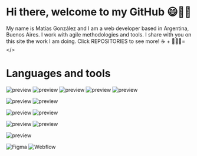 # Hi there, welcome to my GitHub 😄👋🏼
My name is Matías González and I am a web developer based in Argentina, Buenos Aires. I work with agile methodologies and tools. I share with you on this site the work I am doing. Click REPOSITORIES to see more!
☕️ + 👨🏽‍💻= </>

# Languages and tools
![preview](https://img.shields.io/badge/HTML5-E34F26?style=for-the-badge&logo=html5&logoColor=white) ![preview](https://img.shields.io/badge/CSS3-1572B6?style=for-the-badge&logo=css3&logoColor=white)  ![preview](https://img.shields.io/badge/JavaScript-323330?style=for-the-badge&logo=javascript&logoColor=F7DF1E)
 ![preview](https://img.shields.io/badge/json-5E5C5C?style=for-the-badge&logo=json&logoColor=white
) ![preview](https://img.shields.io/badge/Delphi-B22222?style=for-the-badge&logo=delphi&logoColor=white)

![preview](https://img.shields.io/badge/React-20232A?style=for-the-badge&logo=react&logoColor=61DAFB)  ![preview](https://img.shields.io/badge/Postman-FF6C37?style=for-the-badge&logo=Postman&logoColor=white
)

![preview](https://img.shields.io/badge/VSCode-0078D4?style=for-the-badge&logo=visual%20studio%20code&logoColor=white)  ![preview](https://img.shields.io/badge/Eclipse-2C2255?style=for-the-badge&logo=eclipse&logoColor=white) 

![preview](https://img.shields.io/badge/Hyper-000000?style=for-the-badge&logo=hyper&logoColor=white
) ![preview](https://img.shields.io/badge/windows%20terminal-4D4D4D?style=for-the-badge&logo=windows%20terminal&logoColor=white
)

![preview](https://img.shields.io/badge/Trello-0052CC?style=for-the-badge&logo=trello&logoColor=white) 


![Figma](https://img.shields.io/badge/Figma-Design-blue?logo=figma) ![Webflow](https://img.shields.io/badge/Webflow-No%20code-4353FF?logo=webflow)


